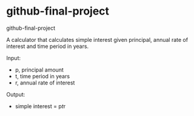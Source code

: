 # github-final-project
github-final-project

A calculator that calculates simple interest given principal, annual rate of interest and time period in years.

Input:

* p, principal amount   
* t, time period in years
* r, annual rate of interest

Output:

* simple interest = p*t*r

